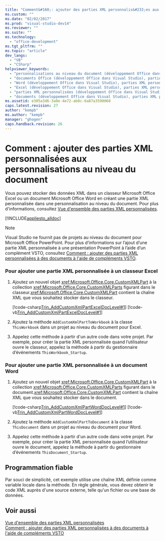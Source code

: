 ```yaml
---
title: "Comment&#160;: ajouter des parties XML personnalis&#233;es aux personnalisations au niveau du document"
ms.custom: ""
ms.date: "02/02/2017"
ms.prod: "visual-studio-dev14"
ms.reviewer: ""
ms.suite: ""
ms.technology: 
  - "office-development"
ms.tgt_pltfrm: ""
ms.topic: "article"
dev_langs: 
  - "VB"
  - "CSharp"
helpviewer_keywords: 
  - "personnalisations au niveau du document (développement Office dans Visual Studio), parties XML personnalisées"
  - "documents Office (développement Office dans Visual Studio), parties XML personnalisées"
  - "Word (développement Office dans Visual Studio), parties XML personnalisées"
  - "Excel (développement Office dans Visual Studio), parties XML personnalisées"
  - "parties XML personnalisées (développement Office dans Visual Studio), ajouter"
  - "documents (développement Office dans Visual Studio), parties XML personnalisées"
ms.assetid: e305a3d6-3a0e-4e72-ab8c-6a87a3590068
caps.latest.revision: 27
author: "kempb"
ms.author: "kempb"
manager: "ghogen"
caps.handback.revision: 26
---
```

# Comment&#160;: ajouter des parties XML personnalis&#233;es aux personnalisations au niveau du document
  Vous pouvez stocker des données XML dans un classeur Microsoft Office Excel ou un document Microsoft Office Word en créant une partie XML personnalisée dans une personnalisation au niveau du document. Pour plus d'informations, consultez [Vue d'ensemble des parties XML personnalisées](../vsto/custom-xml-parts-overview.md).  
  
 [!INCLUDE[appliesto_alldoc](../vsto/includes/appliesto-alldoc-md.md)]  
  
> [!NOTE]  
>  Visual Studio ne fournit pas de projets au niveau du document pour Microsoft Office PowerPoint. Pour plus d’informations sur l’ajout d’une partie XML personnalisée à une présentation PowerPoint à l’aide d’un complément VSTO, consultez [Comment : ajouter des parties XML personnalisées à des documents à l'aide de compléments VSTO](../vsto/how-to-add-custom-xml-parts-to-documents-by-using-vsto-add-ins.md).  
  
### Pour ajouter une partie XML personnalisée à un classeur Excel  
  
1.  Ajoutez un nouvel objet <xref:Microsoft.Office.Core.CustomXMLPart> à la collection <xref:Microsoft.Office.Core.CustomXMLParts> figurant dans le classeur.<xref:Microsoft.Office.Core.CustomXMLPart> contient la chaîne XML que vous souhaitez stocker dans le classeur.  
  
     [!code-csharp[Trin_AddCustomXmlPartExcelDocLevel#1](../snippets/csharp/VS_Snippets_OfficeSP/Trin_AddCustomXmlPartExcelDocLevel/CS/ThisWorkbook.cs#1)]
     [!code-vb[Trin_AddCustomXmlPartExcelDocLevel#1](../snippets/visualbasic/VS_Snippets_OfficeSP/Trin_AddCustomXmlPartExcelDocLevel/VB/ThisWorkbook.vb#1)]  
  
2.  Ajoutez la méthode `AddCustomXmlPartToWorkbook` à la classe `ThisWorkbook` dans un projet au niveau du document pour Excel.  
  
3.  Appelez cette méthode à partir d'un autre code dans votre projet. Par exemple, pour créer la partie XML personnalisée quand l’utilisateur ouvre le classeur, appelez la méthode à partir du gestionnaire d’événements `ThisWorkbook_Startup`.  
  
### Pour ajouter une partie XML personnalisée à un document Word  
  
1.  Ajoutez un nouvel objet <xref:Microsoft.Office.Core.CustomXMLPart> à la collection <xref:Microsoft.Office.Core.CustomXMLParts> figurant dans le document.<xref:Microsoft.Office.Core.CustomXMLPart> contient la chaîne XML que vous souhaitez stocker dans le document.  
  
     [!code-csharp[Trin_AddCustomXmlPartWordDocLevel#1](../snippets/csharp/VS_Snippets_OfficeSP/Trin_AddCustomXmlPartWordDocLevel/CS/ThisDocument.cs#1)]
     [!code-vb[Trin_AddCustomXmlPartWordDocLevel#1](../snippets/visualbasic/VS_Snippets_OfficeSP/Trin_AddCustomXmlPartWordDocLevel/VB/ThisDocument.vb#1)]  
  
2.  Ajoutez la méthode `AddCustomXmlPartToDocument` à la classe `ThisDocument` dans un projet au niveau du document pour Word.  
  
3.  Appelez cette méthode à partir d'un autre code dans votre projet. Par exemple, pour créer la partie XML personnalisée quand l’utilisateur ouvre le document, appelez la méthode à partir du gestionnaire d’événements `ThisDocument_Startup`.  
  
## Programmation fiable  
 Par souci de simplicité, cet exemple utilise une chaîne XML définie comme variable locale dans la méthode. En règle générale, vous devez obtenir le code XML auprès d'une source externe, telle qu'un fichier ou une base de données.  
  
## Voir aussi  
 [Vue d'ensemble des parties XML personnalisées](../vsto/custom-xml-parts-overview.md)   
 [Comment : ajouter des parties XML personnalisées à des documents à l'aide de compléments VSTO](../vsto/how-to-add-custom-xml-parts-to-documents-by-using-vsto-add-ins.md)  
  
  